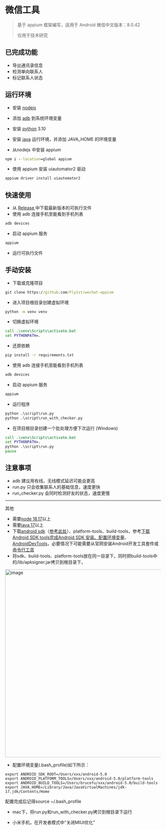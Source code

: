 # 微信工具

> 基于 appium 框架编写，适用于 Android 微信中文版本：8.0.42
>
> 仅用于技术研究

## 已完成功能

* 导出通讯录信息
* 检测单向联系人
* 标记联系人状态

## 运行环境

* 安装 [nodejs](https://nodejs.org/en)

* 添加 [adb](https://pan.baidu.com/s/10x3DJ9sTevTyZLOUYuA7dg?pwd=5fvb) 到系统环境变量

* 安装 [python](https://www.python.org/downloads/) 3.10

* 安装 [java](https://www.oracle.com/java/technologies/downloads/) 运行环境，并添加 JAVA_HOME 的环境变量

* 从nodejs 中安装 appium

````cmd
npm i --location=global appium
````

* 使用 appium 安装 uiautomator2 驱动

````cmd
appium driver install uiautomator2
````

## 快速使用

* 从 [Release ](https://github.com/Fly1st/wechat/releases)中下载最新版本的可执行文件
* 使用 adb 连接手机至能看到手机列表

````cmd
adb devices
````

* 启动 appium 服务

````cmd
appium
````

* 运行可执行文件

## 手动安装

* 下载或克隆项目

````cmd
git clone https://github.com/Fly1st/wechat-appium
````

* 进入项目根目录创建虚拟环境

````cmd
python -m venv venv
````

* 切换虚拟环境

````cmd
call .\venv\Scripts\activate.bat
set PYTHONPATH=.
````

* 还原依赖

````cmd
pip install -r requirements.txt
````

* 使用 adb 连接手机至能看到手机列表

````cmd
adb devices
````

* 启动 appium 服务

````cmd
appium
````

* 运行程序

````cmd
python .\script\run.py
python .\script\run_with_checker.py
````

* 在项目根目录创建一个批处理方便下次运行 (Windows)

````cmd
call .\venv\Scripts\activate.bat
set PYTHONPATH=.
python .\script\run.py
pause
````

## 注意事项

* adb 建议用有线，无线模式延迟可能会更高
* run.py 只会收集联系人的基础信息，速度更快
* run_checker.py 会同时检测好友的状态，速度更慢



---------------------------------------------
其他

* 需要[node 18.17](https://nodejs.org/dist/v18.17.0/)以上
* 需要[java 17](https://www.oracle.com/java/technologies/downloads/#jdk17-mac)以上
* 下载[android sdk](https://dl-ssl.google.com/android/repository/android-21_r01.zip)（[参考此处](https://doc.yonyoucloud.com/doc/wiki/project/android-actual-combat-skills/android-fivepointone-sdk-download-and-configure.html)）、platform-tools、build-tools，参考[下载Android SDK tools完成Android SDK 安装、配置环境变量](https://cloud.tencent.com/developer/article/2107040)、[AndroidDevTools](https://www.androiddevtools.cn/)，必要情况下可能需要从官网安装Android开发工具套件或[命令行工具](https://developer.android.com/studio?hl=zh-tw#command-tools)
* 将sdk、build-tools、platform-tools放在同一目录下，同时把build-tools中的/lib/apksigner.jar拷贝到根目录下，
<img width="608" alt="image" src="https://github.com/brucefuqiming/wechat/assets/11450222/4704cde8-26f3-4541-b37f-959f789a0b63">

* 配置环境变量(.bash_profile)如下所示：
```
export ANDROID_SDK_ROOT=/Users/xxx/android-5.0
export ANDROID_PLATFORM_TOOLS=/Users/xxx/android-5.0/platform-tools
export ANDROID_BUILD_TOOLS=/Users/brucefu/xxx/android-5.0/build-tools
export JAVA_HOME=/Library/Java/JavaVirtualMachines/jdk-17.jdk/Contents/Home
```
配置完成后记得source ~/.bash_profile

* mac下，将run.py和run_with_checker.py拷贝到根目录下运行

* 小米手机，在开发者模式中“关闭MIUI优化”
